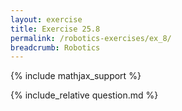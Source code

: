 ```yaml
---
layout: exercise
title: Exercise 25.8
permalink: /robotics-exercises/ex_8/
breadcrumb: Robotics
---
```


{% include mathjax_support %}

<div><i class="arrow-up loader" data-chapter="robotics-exercises" data-exercise="ex_8" data-rating="0"></i></div>
{% include_relative question.md %}
